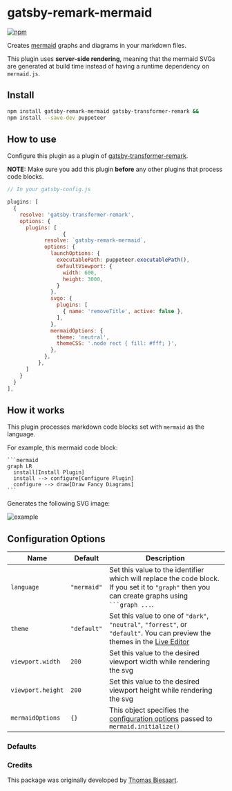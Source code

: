 # gatsby-remark-mermaid
[![npm](https://img.shields.io/npm/v/gatsby-remark-mermaid.svg?style=flat-square)](https://www.npmjs.com/package/gatsby-remark-mermaid)

Creates [mermaid](https://mermaidjs.github.io/) graphs and diagrams in your markdown files.

This plugin uses **server-side rendering**, meaning that the mermaid SVGs are generated at build time instead of having a runtime
dependency on `mermaid.js`.

## Install

```bash
npm install gatsby-remark-mermaid gatsby-transformer-remark &&
npm install --save-dev puppeteer
```

## How to use

Configure this plugin as a plugin of [gatsby-transformer-remark](https://www.gatsbyjs.com/plugins/gatsby-transformer-remark/). 

**NOTE:** Make sure you add this plugin **before** any other plugins that process code blocks.


```js
// In your gatsby-config.js

plugins: [
  {
    resolve: 'gatsby-transformer-remark',
    options: {
      plugins: [
                  {
            resolve: `gatsby-remark-mermaid`,
            options: {
              launchOptions: {
                executablePath: puppeteer.executablePath(),
                defaultViewport: {
                  width: 600,
                  height: 3000,
                }
              },
              svgo: {
                plugins: [
                  { name: 'removeTitle', active: false },
                ],
              },
              mermaidOptions: {
                theme: 'neutral',
                themeCSS: '.node rect { fill: #fff; }',
              },
            },
          },
      ]
    }
  }
],
```

## How it works

This plugin processes markdown code blocks set with `mermaid` as the language.

For example, this mermaid code block:

    ```mermaid
    graph LR
      install[Install Plugin]
      install --> configure[Configure Plugin]
      configure --> draw[Draw Fancy Diagrams]
    ```

Generates the following SVG image:

![example](https://github.com/remcohaszing/gatsby-remark-mermaid/raw/master/example_graph.png)

## Configuration Options

| Name              | Default     | Description                                                                                                                                                                   |
| ---               | ---         | ---                                                                                                                                                                           |
| `language`        | `"mermaid"` | Set this value to the identifier which will replace the code block. If you set it to `"graph"` then you can create graphs using ` ```graph ...`.                              |
| `theme`           | `"default"` | Set this value to one of `"dark"`, `"neutral"`, `"forrest"`, or `"default"`. You can preview the themes in the [Live Editor](https://mermaidjs.github.io/mermaid-live-editor) |
| `viewport.width`  | `200`       | Set this value to the desired viewport width while rendering the svg                                                                                                          |
| `viewport.height` | `200`       | Set this value to the desired viewport height while rendering the svg                                                                                                         |
| `mermaidOptions`  | `{}`        | This object specifies the [configuration options](https://mermaidjs.github.io/#/mermaidAPI) passed to `mermaid.initialize()`                                                                                              |

### Defaults

### Credits

This package was originally developed by [Thomas Biesaart](https://github.com/ChappIO).
